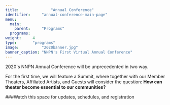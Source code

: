 ```yaml
---
title: 			    "Annual Conference"
identifier:	    "annual-conference-main-page"
menu:
  main:
    parent:     "Programs"
  programs:
weight:     4
type:       "programs"
image:          "2020banner.jpg"
banner_caption: "NNPN's First Virtual Annual Conference"
---
```


<span class="lead-in">
2020's NNPN Annual Conference will be unprecedented in two way.</span>

For the first time, we will feature a Summit, where together with our Member Theaters, Affiliated Artists, and Guests will consider the question:
**How can theater become essential to our communities?**

###Watch this space for updates, schedules, and registration
